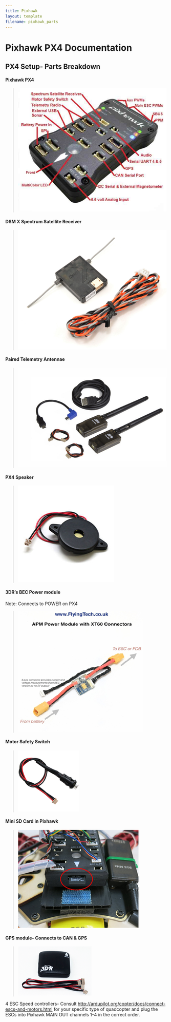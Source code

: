 ```yaml
---
title: Pixhawk
layout: template
filename: pixhawk_parts
---
```


# Pixhawk PX4 Documentation

## PX4 Setup- Parts Breakdown

#### Pixhawk PX4 

> ![Pixhawk](images/Pixhawk.png)

#### DSM X Spectrum Satellite Receiver

> ![Receiver](images/Receiver.jpg)

#### Paired Telemetry Antennae

> ![Telem](images/Telem.jpg)

#### PX4 Speaker

> ![Speaker](images/Speaker.jpg)

#### 3DR’s BEC Power module

Note: Connects to POWER on PX4

> ![BEC](images/BEC.png)

#### Motor Safety Switch

> ![Switch](images/Switch.png)

#### Mini SD Card in Pixhawk

 > ![SD](images/SD.png)

#### GPS module- Connects to CAN & GPS

> ![GPS](images/GPS.png)
 
4 ESC Speed controllers- Consult http://ardupilot.org/copter/docs/connect-escs-and-motors.html for your specific type of quadcopter and plug the ESCs into Pixhawk MAIN OUT channels 1-4 in the correct order.
